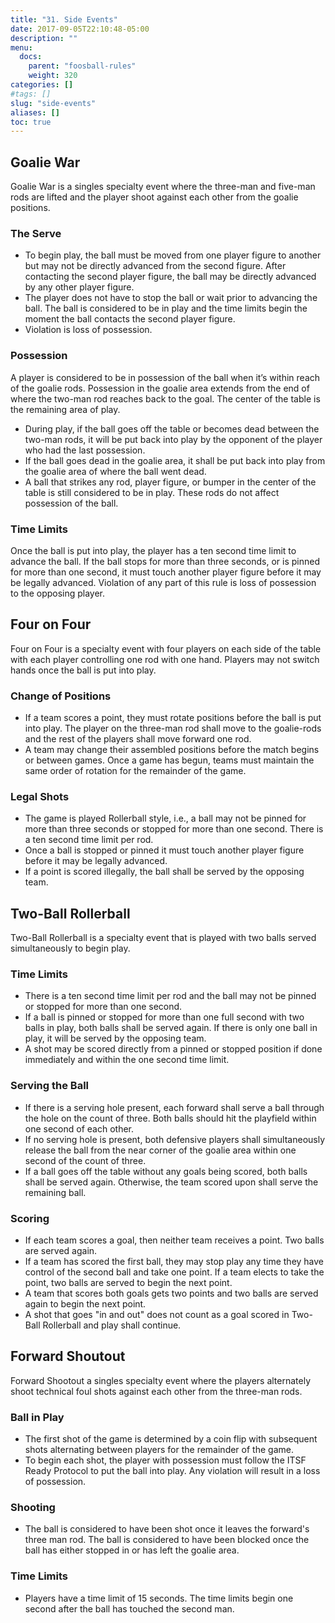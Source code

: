 ```yaml
---
title: "31. Side Events"
date: 2017-09-05T22:10:48-05:00
description: ""
menu:
  docs:
    parent: "foosball-rules"
    weight: 320
categories: []
#tags: []
slug: "side-events"
aliases: []
toc: true
---
```


## Goalie War

Goalie War is a singles specialty event where the three-man and five-man rods are lifted and the player shoot against each other from the goalie positions.

### The Serve

  - To begin play, the ball must be moved from one player figure to another but may not be directly advanced from the second figure. After contacting the second player figure, the ball may be directly advanced by any other player figure.
  - The player does not have to stop the ball or wait prior to advancing the ball. The ball is considered to be in play and the time limits begin the moment the ball contacts the second player figure.
  - Violation is loss of possession.

### Possession

A player is considered to be in possession of the ball when it’s within reach of the goalie rods. Possession in the goalie area extends from the end of where the two-man rod reaches back to the goal. The center of the table is the remaining area of play.

  - During play, if the ball goes off the table or becomes dead between the two-man rods, it will be put back into play by the opponent of the player who had the last possession.
  - If the ball goes dead in the goalie area, it shall be put back into play from the goalie area of where the ball went dead.
  - A ball that strikes any rod, player figure, or bumper in the center of the table is still considered to be in play. These rods do not affect possession of the ball.

### Time Limits

Once the ball is put into play, the player has a ten second time limit to advance the ball. If the ball stops for more than three seconds, or is pinned for more than one second, it must touch another player figure before it may be legally advanced. Violation of any part of this rule is loss of possession to the opposing player.

## Four on Four

Four on Four is a specialty event with four players on each side of the table with each player controlling one rod with one hand. Players may not switch hands once the ball is put into play.

### Change of Positions

  - If a team scores a point, they must rotate positions before the ball is put into play. The player on the three-man rod shall move to the goalie-rods and the rest of the players shall move forward one rod.
  - A team may change their assembled positions before the match begins or between games. Once a game has begun, teams must maintain the same order of rotation for the remainder of the game.

### Legal Shots

  - The game is played Rollerball style, i.e., a ball may not be pinned for more than three seconds or stopped for more than one second. There is a ten second time limit per rod.
  - Once a ball is stopped or pinned it must touch another player figure before it may be legally advanced.
  - If a point is scored illegally, the ball shall be served by the opposing team.

## Two-Ball Rollerball

Two-Ball Rollerball is a specialty event that is played with two balls served simultaneously to begin play. 

### Time Limits

  - There is a ten second time limit per rod and the ball may not be pinned or stopped for more than one second.
  - If a ball is pinned or stopped for more than one full second with two balls in play, both balls shall be served again. If there is only one ball in play, it will be served by the opposing team.
  - A shot may be scored directly from a pinned or stopped position if done immediately and within the one second time limit.

### Serving the Ball

  - If there is a serving hole present, each forward shall serve a ball through the hole on the count of three. Both balls should hit the playfield within one second of each other.
  - If no serving hole is present, both defensive players shall simultaneously release the ball from the near corner of the goalie area within one second of the count of three.
  - If a ball goes off the table without any goals being scored, both balls shall be served again. Otherwise, the team scored upon shall serve the remaining ball.

### Scoring
  - If each team scores a goal, then neither team receives a point. Two balls are served again.
  - If a team has scored the first ball, they may stop play any time they have control of the second ball and take one point. If a team elects to take the point, two balls are served to begin the next point.
  - A team that scores both goals gets two points and two balls are served again to begin the next point.
  - A shot that goes "in and out" does not count as a goal scored in Two-Ball Rollerball and play shall continue.

## Forward Shoutout

Forward Shootout a singles specialty event where the players alternately shoot technical foul shots against each other from the three-man rods.

### Ball in Play

  - The first shot of the game is determined by a coin flip with subsequent shots alternating between players for the remainder of the game.
  - To begin each shot, the player with possession must follow the ITSF Ready Protocol to put the ball into play. Any violation will result in a loss of possession.

### Shooting

  - The ball is considered to have been shot once it leaves the forward's three man rod. The ball is considered to have been blocked once the ball has either stopped in or has left the goalie area.

### Time Limits

  - Players have a time limit of 15 seconds. The time limits begin one second after the ball has touched the second man.
